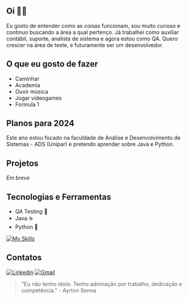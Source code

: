## Oi 👋😁

Eu gosto de entender como as coisas funcionam, sou muito curioso e continuo buscando a área a qual pertenço. Já trabalhei como auxiliar contábil, suporte, analista de sistema e agora estou como QA. Quero crescer na área de teste, e futuramente ser um desenvolvedor.

## O que eu gosto de fazer

- Caminhar
- Academia
- Ouvir música
- Jogar videogames
- Formula 1

## Planos para 2024

Este ano estou focado na faculdade de Análise e Desenvolvimento de Sistemas - ADS (Unipar) e pretendo aprender sobre Java e Python.

## Projetos

*Em breve*

## Tecnologias e Ferramentas

- QA Testing :bug:
- Java :coffee:
- Python :snake:

[![My Skills](https://skillicons.dev/icons?i=azure,cypress,postman,postgres,vscode&perline=3)](https://skillicons.dev)

## Contatos
[![Linkedin](https://skillicons.dev/icons?i=linkedin)](https://www.linkedin.com/in/fernandomarqss)
[![Gmail](https://skillicons.dev/icons?i=gmail)](mailto:fernando.marqueslock@gmail.com)

> "Eu não tenho ídolo. Tenho admiração por trabalho, dedicação e competência." - Ayrton Senna
